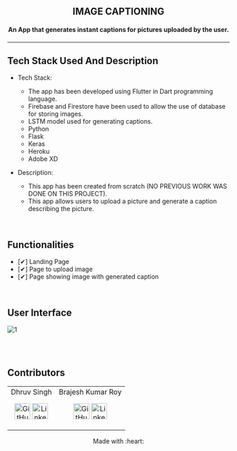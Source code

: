 <p align="center">
	<h2 align="center"> IMAGE CAPTIONING </h2>
	<h4 align="center"> An App that generates instant captions for pictures uploaded by the user. <h4>
</p>

---
## Tech Stack Used And Description

* Tech Stack:
	- The app has been developed using Flutter in Dart programming language.
	- Firebase and Firestore have been used to allow the use of database for storing images.
  - LSTM model used for generating captions.
  - Python
  - Flask
  - Keras
  - Heroku
  - Adobe XD

* Description:
	- This app has been created from scratch (NO PREVIOUS WORK WAS DONE ON THIS PROJECT).
	- This app allows users to upload a picture and generate a caption describing the picture.

<br>

## Functionalities
- [✔]  Landing Page
- [✔]  Page to upload image
- [✔]  Page showing image with generated caption

<br>

## User Interface
  ![1](https://user-images.githubusercontent.com/37449779/169218546-7361333b-9bd3-4aed-bbbb-c6a94115b142.PNG)

<br>


<br>

## Contributors
<div align = "center">
<table>
<tr align="center">
  
<td>
Dhruv Singh
<p align="center">
<a href = "https://github.com/Dhruv0607"><img src = "http://www.iconninja.com/files/241/825/211/round-collaboration-social-github-code-circle-network-icon.svg" width="36" height = "36" alt="GitHub"/></a>
<a href = "https://www.linkedin.com/in/dhruv-singh-657755205/">
<img src = "http://www.iconninja.com/files/863/607/751/network-linkedin-social-connection-circular-circle-media-icon.svg" width="36" height="36" alt="LinkedIn"/>
</a>
</p>
</td>
  
<td>
Brajesh Kumar Roy
<p align="center">
<a href = "https://github.com/bkrroy"><img src = "http://www.iconninja.com/files/241/825/211/round-collaboration-social-github-code-circle-network-icon.svg" width="36" height = "36" alt="GitHub"/></a>
<a href = "https://www.linkedin.com/in/brajesh-kumar-roy-925b2119b/">
<img src = "http://www.iconninja.com/files/863/607/751/network-linkedin-social-connection-circular-circle-media-icon.svg" width="36" height="36" alt="LinkedIn"/>
</a>
</p>
</td>

</tr>
  </table>
<div>

<p align="center">
	Made with :heart:
</p>
